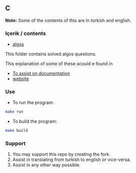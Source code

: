 ## C

**Note:** Some of the contents of this are in turkish and english.

### Içerik / contents

- [algos](./algos/main.c) 

This folder contains solved algos questions.

This explanation of some of these acould e found in
  - [To assist on documentation](./resources/Algoritma_devi_html/Abdel-manan%20Junior%20Abdel-rahman%20d40809f8381747d8bedbff4f9a364a6e.html)
  - [website](https://links.themanan.me/odev)

### Use 

- To run the program:

```bash
make run
```

- To build the program:

```bash
make build
```

### Support

1. You may support this repo by creating the fork.
2. Assist in translating from turkish to english or vice-versa.
3. Assist in any other way possible.
